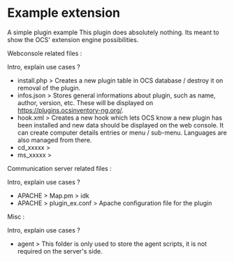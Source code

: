 # Example extension

A simple plugin example
This plugin does absolutely nothing. Its meant to show the OCS' extension engine possibilities.

Webconsole related files :

Intro, explain use cases ?

* install.php > Creates a new plugin table in OCS database / destroy it on removal of the plugin.
* infos.json > Stores general informations about plugin, such as name, author, version, etc. These will be displayed on https://plugins.ocsinventory-ng.org/.
* hook.xml > Creates a new hook which lets OCS know a new plugin has been installed and new data should be displayed on the web console. It can create computer details entries or menu / sub-menu. Languages are also managed from there.
* cd_xxxxx > 
* ms_xxxxx >

Communication server related files :

Intro, explain use cases ?

* APACHE > Map.pm > idk
* APACHE > plugin_ex.conf > Apache configuration file for the plugin

Misc :

Intro, explain use cases ?

* agent > This folder is only used to store the agent scripts, it is not required on the server's side. 

